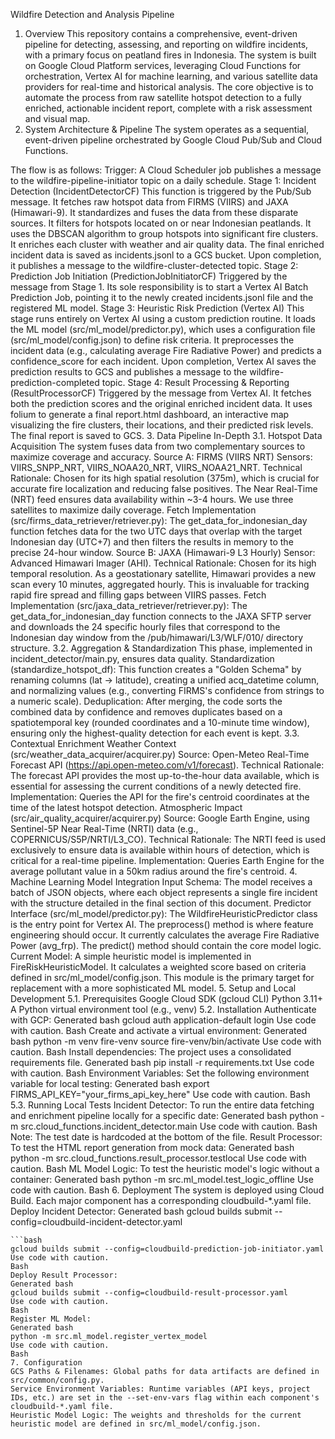 Wildfire Detection and Analysis Pipeline
1. Overview
This repository contains a comprehensive, event-driven pipeline for detecting, assessing, and reporting on wildfire incidents, with a primary focus on peatland fires in Indonesia. The system is built on Google Cloud Platform services, leveraging Cloud Functions for orchestration, Vertex AI for machine learning, and various satellite data providers for real-time and historical analysis.
The core objective is to automate the process from raw satellite hotspot detection to a fully enriched, actionable incident report, complete with a risk assessment and visual map.
2. System Architecture & Pipeline
The system operates as a sequential, event-driven pipeline orchestrated by Google Cloud Pub/Sub and Cloud Functions.
<!-- Placeholder for a diagram -->
The flow is as follows:
Trigger: A Cloud Scheduler job publishes a message to the wildfire-pipeline-initiator topic on a daily schedule.
Stage 1: Incident Detection (IncidentDetectorCF)
This function is triggered by the Pub/Sub message.
It fetches raw hotspot data from FIRMS (VIIRS) and JAXA (Himawari-9).
It standardizes and fuses the data from these disparate sources.
It filters for hotspots located on or near Indonesian peatlands.
It uses the DBSCAN algorithm to group hotspots into significant fire clusters.
It enriches each cluster with weather and air quality data.
The final enriched incident data is saved as incidents.jsonl to a GCS bucket.
Upon completion, it publishes a message to the wildfire-cluster-detected topic.
Stage 2: Prediction Job Initiation (PredictionJobInitiatorCF)
Triggered by the message from Stage 1.
Its sole responsibility is to start a Vertex AI Batch Prediction Job, pointing it to the newly created incidents.jsonl file and the registered ML model.
Stage 3: Heuristic Risk Prediction (Vertex AI)
This stage runs entirely on Vertex AI using a custom prediction routine.
It loads the ML model (src/ml_model/predictor.py), which uses a configuration file (src/ml_model/config.json) to define risk criteria.
It preprocesses the incident data (e.g., calculating average Fire Radiative Power) and predicts a confidence_score for each incident.
Upon completion, Vertex AI saves the prediction results to GCS and publishes a message to the wildfire-prediction-completed topic.
Stage 4: Result Processing & Reporting (ResultProcessorCF)
Triggered by the message from Vertex AI.
It fetches both the prediction scores and the original enriched incident data.
It uses folium to generate a final report.html dashboard, an interactive map visualizing the fire clusters, their locations, and their predicted risk levels.
The final report is saved to GCS.
3. Data Pipeline In-Depth
3.1. Hotspot Data Acquisition
The system fuses data from two complementary sources to maximize coverage and accuracy.
Source A: FIRMS (VIIRS NRT)
Sensors: VIIRS_SNPP_NRT, VIIRS_NOAA20_NRT, VIIRS_NOAA21_NRT.
Technical Rationale: Chosen for its high spatial resolution (375m), which is crucial for accurate fire localization and reducing false positives. The Near Real-Time (NRT) feed ensures data availability within ~3-4 hours. We use three satellites to maximize daily coverage.
Fetch Implementation (src/firms_data_retriever/retriever.py): The get_data_for_indonesian_day function fetches data for the two UTC days that overlap with the target Indonesian day (UTC+7) and then filters the results in memory to the precise 24-hour window.
Source B: JAXA (Himawari-9 L3 Hourly)
Sensor: Advanced Himawari Imager (AHI).
Technical Rationale: Chosen for its high temporal resolution. As a geostationary satellite, Himawari provides a new scan every 10 minutes, aggregated hourly. This is invaluable for tracking rapid fire spread and filling gaps between VIIRS passes.
Fetch Implementation (src/jaxa_data_retriever/retriever.py): The get_data_for_indonesian_day function connects to the JAXA SFTP server and downloads the 24 specific hourly files that correspond to the Indonesian day window from the /pub/himawari/L3/WLF/010/ directory structure.
3.2. Aggregation & Standardization
This phase, implemented in incident_detector/main.py, ensures data quality.
Standardization (standardize_hotspot_df): This function creates a "Golden Schema" by renaming columns (lat -> latitude), creating a unified acq_datetime column, and normalizing values (e.g., converting FIRMS's confidence from strings to a numeric scale).
Deduplication: After merging, the code sorts the combined data by confidence and removes duplicates based on a spatiotemporal key (rounded coordinates and a 10-minute time window), ensuring only the highest-quality detection for each event is kept.
3.3. Contextual Enrichment
Weather Context (src/weather_data_acquirer/acquirer.py)
Source: Open-Meteo Real-Time Forecast API (https://api.open-meteo.com/v1/forecast).
Technical Rationale: The forecast API provides the most up-to-the-hour data available, which is essential for assessing the current conditions of a newly detected fire.
Implementation: Queries the API for the fire's centroid coordinates at the time of the latest hotspot detection.
Atmospheric Impact (src/air_quality_acquirer/acquirer.py)
Source: Google Earth Engine, using Sentinel-5P Near Real-Time (NRTI) data (e.g., COPERNICUS/S5P/NRTI/L3_CO).
Technical Rationale: The NRTI feed is used exclusively to ensure data is available within hours of detection, which is critical for a real-time pipeline.
Implementation: Queries Earth Engine for the average pollutant value in a 50km radius around the fire's centroid.
4. Machine Learning Model Integration
Input Schema: The model receives a batch of JSON objects, where each object represents a single fire incident with the structure detailed in the final section of this document.
Predictor Interface (src/ml_model/predictor.py): The WildfireHeuristicPredictor class is the entry point for Vertex AI.
The preprocess() method is where feature engineering should occur. It currently calculates the average Fire Radiative Power (avg_frp).
The predict() method should contain the core model logic.
Current Model: A simple heuristic model is implemented in FireRiskHeuristicModel. It calculates a weighted score based on criteria defined in src/ml_model/config.json. This module is the primary target for replacement with a more sophisticated ML model.
5. Setup and Local Development
5.1. Prerequisites
Google Cloud SDK (gcloud CLI)
Python 3.11+
A Python virtual environment tool (e.g., venv)
5.2. Installation
Authenticate with GCP:
Generated bash
gcloud auth application-default login
Use code with caution.
Bash
Create and activate a virtual environment:
Generated bash
python -m venv fire-venv
source fire-venv/bin/activate
Use code with caution.
Bash
Install dependencies: The project uses a consolidated requirements file.
Generated bash
pip install -r requirements.txt
Use code with caution.
Bash
Environment Variables: Set the following environment variable for local testing:
Generated bash
export FIRMS_API_KEY="your_firms_api_key_here"
Use code with caution.
Bash
5.3. Running Local Tests
Incident Detector: To run the entire data fetching and enrichment pipeline locally for a specific date:
Generated bash
python -m src.cloud_functions.incident_detector.main
Use code with caution.
Bash
Note: The test date is hardcoded at the bottom of the file.
Result Processor: To test the HTML report generation from mock data:
Generated bash
python -m src.cloud_functions.result_processor.testlocal
Use code with caution.
Bash
ML Model Logic: To test the heuristic model's logic without a container:
Generated bash
python -m src.ml_model.test_logic_offline
Use code with caution.
Bash
6. Deployment
The system is deployed using Cloud Build. Each major component has a corresponding cloudbuild-*.yaml file.
Deploy Incident Detector:
Generated bash
gcloud builds submit --config=cloudbuild-incident-detector.yaml
```*   **Deploy Prediction Job Initiator:**
```bash
gcloud builds submit --config=cloudbuild-prediction-job-initiator.yaml
Use code with caution.
Bash
Deploy Result Processor:
Generated bash
gcloud builds submit --config=cloudbuild-result-processor.yaml
Use code with caution.
Bash
Register ML Model:
Generated bash
python -m src.ml_model.register_vertex_model
Use code with caution.
Bash
7. Configuration
GCS Paths & Filenames: Global paths for data artifacts are defined in src/common/config.py.
Service Environment Variables: Runtime variables (API keys, project IDs, etc.) are set in the --set-env-vars flag within each component's cloudbuild-*.yaml file.
Heuristic Model Logic: The weights and thresholds for the current heuristic model are defined in src/ml_model/config.json.

